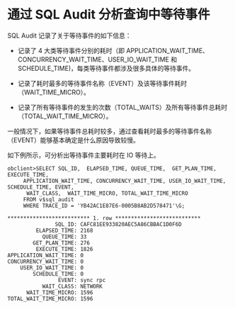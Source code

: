 通过 SQL Audit 分析查询中等待事件 
===========================================



SQL Audit 记录了关于等待事件的如下信息：

* 记录了 4 大类等待事件分别的耗时（即 APPLICATION_WAIT_TIME、CONCURRENCY_WAIT_TIME、USER_IO_WAIT_TIME 和 SCHEDULE_TIME)，每类等待事件都涉及很多具体的等待事件。

  

* 记录了耗时最多的等待事件名称（EVENT）及该等待事件耗时（WAIT_TIME_MICRO）。

  

* 记录了所有等待事件的发生的次数（TOTAL_WAITS）及所有等待事件总耗时（TOTAL_WAIT_TIME_MICRO）。

  




一般情况下，如果等待事件总耗时较多，通过查看耗时最多的等待事件名称（EVENT）能够基本确定是什么原因导致较慢。

如下例所示，可分析出等待事件主要耗时在 IO 等待上。

    obclient>SELECT SQL_ID,  ELAPSED_TIME, QUEUE_TIME,  GET_PLAN_TIME, EXECUTE_TIME, 
         APPLICATION_WAIT_TIME, CONCURRENCY_WAIT_TIME, USER_IO_WAIT_TIME, SCHEDULE_TIME, EVENT, 
          WAIT_CLASS,  WAIT_TIME_MICRO, TOTAL_WAIT_TIME_MICRO 
         FROM v$sql_audit 
         WHERE TRACE_ID = 'YB42AC1E87E6-0005B8AB2D578471'\G;
    
    ************************** 1. row ***************************
                   SQL_ID: CAFC81EE933820AEC5A86CBBAC1D0F6D
             ELAPSED_TIME: 2168
               QUEUE_TIME: 33
            GET_PLAN_TIME: 276
             EXECUTE_TIME: 1826
    APPLICATION_WAIT_TIME: 0
    CONCURRENCY_WAIT_TIME: 0
        USER_IO_WAIT_TIME: 0
            SCHEDULE_TIME: 0
                    EVENT: sync rpc
               WAIT_CLASS: NETWORK
          WAIT_TIME_MICRO: 1596
    TOTAL_WAIT_TIME_MICRO: 1596



